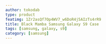 ```yaml
---
author: tokodab
type: product
featimg: 1Zr2asQf7Op4WV7_w6DoR4j5AIzTs4rR9
title: Black Mamba Samsung Galaxy S9 Case
tags: [samsung, galaxy, s9]
category: [samsung]
---
```

